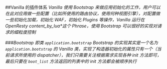 ##Vanilla 的插件体系
*Vanilla 使用 Bootstrap 来做应用初始化的工作，用户可以在此对应用做一些配置（比如所使用的路由协议，使用何种视图引擎），对配置做一些初始化加载，初始化 WAF，初始化 Plugins 等操作，Vanilla 运行在 OpenResty content_by_lua\*这个 Phrase，使用 Bootstrap 可以很好的实现对请求的细粒度控制*

###*Bootstrap 即类 `application.bootstrap`*
*Bootstrap 的实现其实是一个名为 `application.bootstrap` 的 Vanilla 类，实现了构造器初始化的属性只有一个（当前请求所使用的 dispatcher），我们只需要关注根据需求实现各种 init 方法即可，最后只要在 `boot_list` 方法返回的列表中的 init 方法都会被顺序执行*